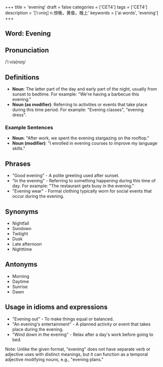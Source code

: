 +++
title = 'evening'
draft = false
categories = ['CET4']
tags = ['CET4']
description = '[ˈiːvniŋ] n.傍晚，黄昏，晚上'
keywords = ['ai words', 'evening']
+++

## Word: Evening

## Pronunciation
/ˈiːv(ə)nɪŋ/

## Definitions
- **Noun**: The latter part of the day and early part of the night, usually from sunset to bedtime. For example: "We're having a barbecue this evening."
- **Noun (as modifier)**: Referring to activities or events that take place during this time period. For example: "Evening classes", "evening dress".

### Example Sentences
- **Noun**: "After work, we spent the evening stargazing on the rooftop."
- **Noun (modifier)**: "I enrolled in evening courses to improve my language skills."

## Phrases
- "Good evening" - A polite greeting used after sunset.
- "In the evening" - Referring to something happening during this time of day. For example: "The restaurant gets busy in the evening."
- "Evening wear" - Formal clothing typically worn for social events that occur during the evening.

## Synonyms
- Nightfall
- Sundown
- Twilight
- Dusk
- Late afternoon
- Nighttime

## Antonyms
- Morning
- Daytime
- Sunrise
- Dawn

## Usage in idioms and expressions
- "Evening out" - To make things equal or balanced.
- "An evening's entertainment" - A planned activity or event that takes place during the evening.
- "Wind down in the evening" - Relax after a day's work before going to bed. 

Note: Unlike the given format, "evening" does not have separate verb or adjective uses with distinct meanings, but it can function as a temporal adjective modifying nouns, e.g., "evening plans."
